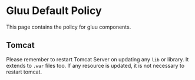 # Gluu Default Policy
This page contains the policy for gluu components.
## Tomcat
Please remember to restart Tomcat Server on updating any `lib` or library. It extends to `.war` files too. If any resource is updated, it is not necessary to restart tomcat.
